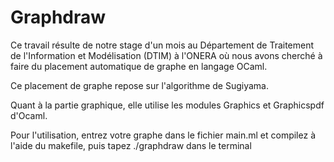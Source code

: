 Graphdraw
=========

Ce travail résulte de notre stage d'un mois au Département de Traitement de l'Information et Modélisation (DTIM) à l'ONERA où nous avons cherché à faire du placement automatique de graphe en langage OCaml.

Ce placement de graphe repose sur l'algorithme de Sugiyama.

Quant à la partie graphique, elle utilise les modules Graphics et Graphicspdf d'Ocaml.

Pour l'utilisation, entrez votre graphe dans le fichier main.ml et compilez à l'aide du makefile, puis tapez ./graphdraw dans le terminal
